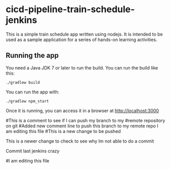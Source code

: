 # cicd-pipeline-train-schedule-jenkins

This is a simple train schedule app written using nodejs. It is intended to be used as a sample application for a series of hands-on learning activities.

## Running the app

You need a Java JDK 7 or later to run the build. You can run the build like this:

    ./gradlew build

You can run the app with:

    ./gradlew npm_start

Once it is running, you can access it in a browser at [http://localhost:3000](http://localhost:3000)

#This is a comment to see if I can push my branch to my
#remote repository on git
#Added new comment line to push this branch to my remote repo
I am editing this file
#This is a new change to be pushed

This is a newer change to check to see why Im not able to do a commit

Commit last jenkins crazy

#I am editing this file
